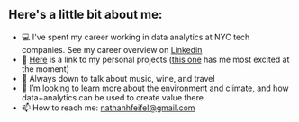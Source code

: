 ## Here's a little bit about me:

- 💻 I've spent my career working in data analytics at NYC tech companies. See my career overview on [Linkedin](https://www.linkedin.com/in/nathan-feifel-80aba4119)
- 👷 [Here](https://github.com/nfeifel?tab=repositories) is a link to my personal projects ([this one](https://github.com/nfeifel/WeatherTrends) has me most excited at the moment)
- 💬 Always down to talk about music, wine, and travel
- 👯 I’m looking to learn more about the environment and climate, and how data+analytics can be used to create value there
- 📫 How to reach me: nathanhfeifel@gmail.com


<!--
**nfeifel/nfeifel** is a ✨ _special_ ✨ repository because its `README.md` (this file) appears on your GitHub profile.

Here are some ideas to get you started:

-->
